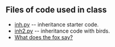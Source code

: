 ## Files of code used in class

- [inh.py](inh.py) -- inheritance starter code.
- [inh2.py](inh2.py) -- inheritance code with birds.
- [What does the fox say?](https://www.youtube.com/watch?v=jofNR_WkoCE)


